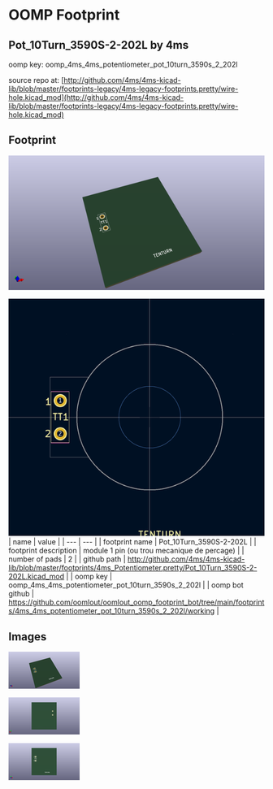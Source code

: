 # OOMP Footprint  
## Pot_10Turn_3590S-2-202L  by 4ms  
  
oomp key: oomp_4ms_4ms_potentiometer_pot_10turn_3590s_2_202l  
  
source repo at: [http://github.com/4ms/4ms-kicad-lib/blob/master/footprints-legacy/4ms-legacy-footprints.pretty/wire-hole.kicad_mod](http://github.com/4ms/4ms-kicad-lib/blob/master/footprints-legacy/4ms-legacy-footprints.pretty/wire-hole.kicad_mod)  
## Footprint  
  
[![working_kicad_pcb_3d.png](working_kicad_pcb_3d_600.png)](working_kicad_pcb_3d.png)  
  
[![working.png](working_600.png)](working.png)  
| name | value | 
| --- | --- | 
| footprint name | Pot_10Turn_3590S-2-202L | 
| footprint description | module 1 pin (ou trou mecanique de percage) | 
| number of pads | 2 | 
| github path | http://github.com/4ms/4ms-kicad-lib/blob/master/footprints/4ms_Potentiometer.pretty/Pot_10Turn_3590S-2-202L.kicad_mod | 
| oomp key | oomp_4ms_4ms_potentiometer_pot_10turn_3590s_2_202l | 
| oomp bot github | https://github.com/oomlout/oomlout_oomp_footprint_bot/tree/main/footprints/4ms_4ms_potentiometer_pot_10turn_3590s_2_202l/working | 
## Images  
  
[![working_kicad_pcb_3d.png](working_kicad_pcb_3d_140.png)](working_kicad_pcb_3d.png)  
  
[![working_kicad_pcb_3d_back.png](working_kicad_pcb_3d_back_140.png)](working_kicad_pcb_3d_back.png)  
  
[![working_kicad_pcb_3d_front.png](working_kicad_pcb_3d_front_140.png)](working_kicad_pcb_3d_front.png)  
